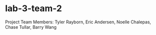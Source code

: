 # lab-3-team-2

Project Team Members: Tyler Rayborn, Eric Andersen, Noelle Chalepas, Chase Tullar, Barry Wang